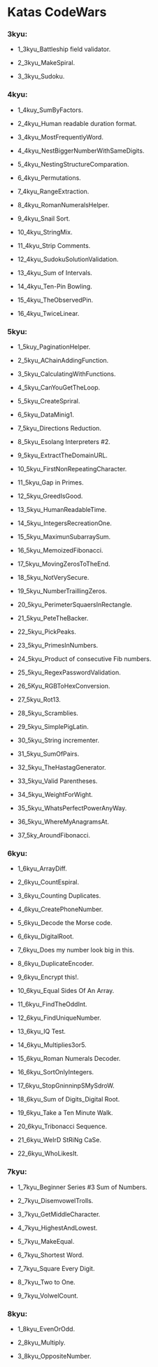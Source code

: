 # Katas CodeWars


### 3kyu:
- 1_3kyu_Battleship field validator. 

- 2_3kyu_MakeSpiral. 

- 3_3kyu_Sudoku. 


### 4kyu:
- 1_4kuy_SumByFactors. 

- 2_4kyu_Human readable duration format. 

- 3_4kyu_MostFrequentlyWord. 

- 4_4kyu_NestBiggerNumberWithSameDigits. 

- 5_4kyu_NestingStructureComparation. 

- 6_4kyu_Permutations. 

- 7_4kyu_RangeExtraction. 

- 8_4kyu_RomanNumeralsHelper. 

- 9_4kyu_Snail Sort. 

- 10_4kyu_StringMix. 

- 11_4kyu_Strip Comments. 

- 12_4kyu_SudokuSolutionValidation. 

- 13_4kyu_Sum of Intervals. 

- 14_4kyu_Ten-Pin Bowling. 

- 15_4kyu_TheObservedPin. 

- 16_4kyu_TwiceLinear. 


### 5kyu:
- 1_5kuy_PaginationHelper. 

- 2_5kyu_AChainAddingFunction. 

- 3_5kyu_CalculatingWithFunctions. 

- 4_5kyu_CanYouGetTheLoop. 

- 5_5kyu_CreateSpriral. 

- 6_5kyu_DataMinig1. 

- 7_5kyu_Directions Reduction. 

- 8_5kyu_Esolang Interpreters #2. 

- 9_5kyu_ExtractTheDomainURL. 

- 10_5kyu_FirstNonRepeatingCharacter. 

- 11_5kyu_Gap in Primes. 

- 12_5kyu_GreedIsGood. 

- 13_5kyu_HumanReadableTime. 

- 14_5kyu_IntegersRecreationOne. 

- 15_5kyu_MaximunSubarraySum. 

- 16_5kyu_MemoizedFibonacci. 

- 17_5kyu_MovingZerosToTheEnd. 

- 18_5kyu_NotVerySecure. 

- 19_5kyu_NumberTraillingZeros. 

- 20_5kyu_PerimeterSquaersInRectangle. 

- 21_5kyu_PeteTheBacker. 

- 22_5kyu_PickPeaks. 

- 23_5kyu_PrimesInNumbers. 

- 24_5kyu_Product of consecutive Fib numbers. 

- 25_5kyu_RegexPasswordValidation. 

- 26_5Kyu_RGBToHexConversion. 

- 27_5kyu_Rot13. 

- 28_5kyu_Scramblies. 

- 29_5kyu_SimplePigLatin. 

- 30_5kyu_String incrementer. 

- 31_5kyu_SumOfPairs. 

- 32_5kyu_TheHastagGenerator. 

- 33_5kyu_Valid Parentheses. 

- 34_5kyu_WeightForWight. 

- 35_5kyu_WhatsPerfectPowerAnyWay. 

- 36_5kyu_WhereMyAnagramsAt. 

- 37_5ky_AroundFibonacci. 


### 6kyu:
- 1_6kyu_ArrayDiff. 

- 2_6kyu_CountEspiral. 

- 3_6kyu_Counting Duplicates. 

- 4_6kyu_CreatePhoneNumber. 

- 5_6kyu_Decode the Morse code. 

- 6_6kyu_DigitalRoot. 

- 7_6kyu_Does my number look big in this. 

- 8_6kyu_DuplicateEncoder. 

- 9_6kyu_Encrypt this!. 

- 10_6kyu_Equal Sides Of An Array. 

- 11_6kyu_FindTheOddInt. 

- 12_6kyu_FindUniqueNumber. 

- 13_6kyu_IQ Test. 

- 14_6kyu_Multiplies3or5. 

- 15_6kyu_Roman Numerals Decoder. 

- 16_6kyu_SortOnlyIntegers. 

- 17_6kyu_StopGninninpSMySdroW. 

- 18_6kyu_Sum of Digits_Digital Root. 

- 19_6kyu_Take a Ten Minute Walk. 

- 20_6kyu_Tribonacci Sequence. 

- 21_6kyu_WeIrD StRiNg CaSe. 

- 22_6kyu_WhoLikesIt. 


### 7kyu:
- 1_7kyu_Beginner Series #3 Sum of Numbers. 

- 2_7kyu_DisemvowelTrolls. 

- 3_7kyu_GetMiddleCharacter. 

- 4_7kyu_HighestAndLowest. 

- 5_7kyu_MakeEqual. 

- 6_7kyu_Shortest Word. 

- 7_7kyu_Square Every Digit. 

- 8_7kyu_Two to One. 

- 9_7kyu_VolwelCount. 


### 8kyu:
- 1_8kyu_EvenOrOdd. 

- 2_8kyu_Multiply. 

- 3_8kyu_OppositeNumber. 

